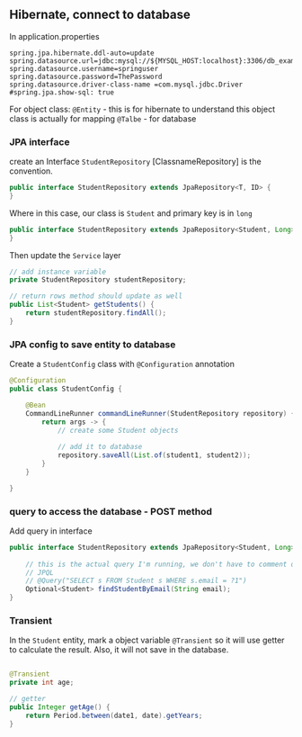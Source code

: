 ## Hibernate, connect to database

In application.properties
```
spring.jpa.hibernate.ddl-auto=update
spring.datasource.url=jdbc:mysql://${MYSQL_HOST:localhost}:3306/db_example
spring.datasource.username=springuser
spring.datasource.password=ThePassword
spring.datasource.driver-class-name =com.mysql.jdbc.Driver
#spring.jpa.show-sql: true
```

For object class:
`@Entity` - this is for hibernate to understand this object class is actually for mapping
`@Talbe` - for database

### JPA interface

create an Interface `StudentRepository` [ClassnameRepository] is the convention.

```java
public interface StudentRepository extends JpaRepository<T, ID> {
}
```

Where in this case, our class is `Student` and primary key is in `long`
```java
public interface StudentRepository extends JpaRepository<Student, Long> {
}
```

Then update the `Service` layer
```java
// add instance variable
private StudentRepository studentRepository;

// return rows method should update as well
public List<Student> getStudents() {
    return studentRepository.findAll();
}
```

### JPA config to save entity to database

Create a `StudentConfig` class with `@Configuration` annotation

```java
@Configuration
public class StudentConfig {

    @Bean
    CommandLineRunner commandLineRunner(StudentRepository repository) {
        return args -> {
            // create some Student objects
            
            // add it to database
            repository.saveAll(List.of(student1, student2));
        }
    }

}
```

### query to access the database - POST method

Add query in interface
```java
public interface StudentRepository extends JpaRepository<Student, Long> {
    
    // this is the actual query I'm running, we don't have to comment out, but this still works
    // JPQL
    // @Query("SELECT s FROM Student s WHERE s.email = ?1")
    Optional<Student> findStudentByEmail(String email);
}
```

### Transient

In the `Student` entity, mark a object variable `@Transient` so it will use getter to calculate the result. Also, it will not save in the database.

```java

@Transient
private int age;

// getter
public Integer getAge() {
    return Period.between(date1, date).getYears;
}

```
